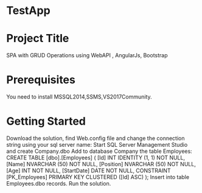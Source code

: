 # TestApp
# Project Title
SPA with GRUD Operations using WebAPI , AngularJs, Bootstrap
# Prerequisites
You need to install MSSQL2014,SSMS,VS2017Community.
# Getting Started
Download the solution, find Web.config file  and change the connection string using your sql server name:
<connectionStrings>
    <add name="DefaultConnection" connectionString="Data Source=Your Server Name;Initial Catalog=Company;Integrated Security=True;" providerName="System.Data.SqlClient" />
</connectionStrings>
Start SQL Server Management Studio and create Company.dbo
Add to database Company the table Employees:
CREATE TABLE [dbo].[Employees] (
    [Id]        INT           IDENTITY (1, 1) NOT NULL,
    [Name]      NVARCHAR (50) NOT NULL,
    [Position]  NVARCHAR (50) NOT NULL,
    [Age]       INT           NOT NULL,
    [StartDate] DATE          NOT NULL,
    CONSTRAINT [PK_Employees] PRIMARY KEY CLUSTERED ([Id] ASC)
);
Insert into table Employees.dbo records.
Run the solution.
